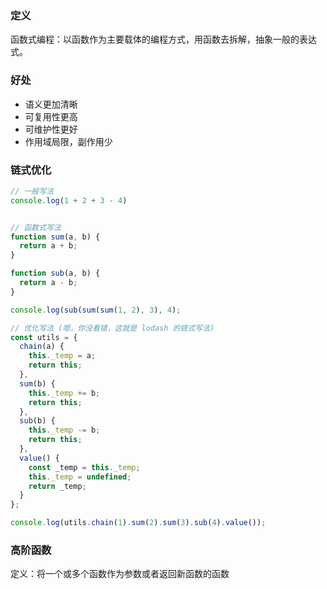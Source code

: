 ### 定义
函数式编程：以函数作为主要载体的编程方式，用函数去拆解，抽象一般的表达式。
### 好处
- 语义更加清晰
- 可复用性更高
- 可维护性更好
- 作用域局限，副作用少
### 链式优化
```js
// 一般写法
console.log(1 + 2 + 3 - 4)


// 函数式写法
function sum(a, b) {
  return a + b;
}

function sub(a, b) {
  return a - b;
}

console.log(sub(sum(sum(1, 2), 3), 4);
```

```js
// 优化写法 (嗯，你没看错，这就是 lodash 的链式写法)
const utils = {
  chain(a) {
    this._temp = a;
    return this;
  },
  sum(b) {
    this._temp += b;
    return this;
  },
  sub(b) {
    this._temp -= b;
    return this;
  },
  value() {
    const _temp = this._temp;
    this._temp = undefined;
    return _temp;
  }
};

console.log(utils.chain(1).sum(2).sum(3).sub(4).value());
```
### 高阶函数
定义：将一个或多个函数作为参数或者返回新函数的函数